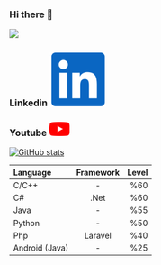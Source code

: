 ### Hi there 👋

<p align="left"> <img src="https://komarev.com/ghpvc/?username=serdaraltin&label=Profile%20views&color=ff8a14"/> </p>

<h3>Linkedin <a href="https://www.linkedin.com/in/serdar-altin/" ><img src="linkedin.png" alt="linkedin" width="100"/></a></h3>
<h3>Youtube <a href="https://www.youtube.com/meyta" ><img src="youtube.png" alt="youtube" width="36"/></a></h3>


[![GitHub stats](https://github-readme-stats.vercel.app/api?username=serdaraltin&show_icons=true&theme=default&count_private=false)](https://github.com/serdaraltin/)

| Language           | Framework | Level |
| :----------------- |:-------------------:| --------:|
| C/C++         | -         | %60   |
| C#            | .Net      | %60   |
| Java          | -         | %55   |
| Python        | -         | %50   |
| Php           | Laravel   | %40   |
| Android (Java)| -         | %25   |

